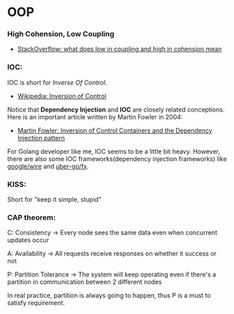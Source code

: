 # OOP

### High Cohension, Low Coupling
- [StackOverflow: what does low in coupling and high in cohension mean](https://stackoverflow.com/questions/14000762/what-does-low-in-coupling-and-high-in-cohesion-mean)

### IOC: 
IOC is short for *Inverse Of Control*.

- [Wikipedia: Inversion of Control](https://en.wikipedia.org/wiki/Inversion_of_control)

Notice that **Dependency Injection** and **IOC** are closely related conceptions. Here is an important article written by Martin Fowler in 2004:
- [Martin Fowler: Inversion of Control Containers and the Dependency Injection pattern](https://martinfowler.com/articles/injection.html) 

For Golang developer like me, IOC seems to be a little bit heavy. However, there are also some IOC frameworks(dependency injection frameworks) like [google/wire](https://github.com/google/wire) and [uber-go/fx](https://github.com/uber-go/fx).

### KISS:
Short for "keep it simple, stupid"

### CAP theorem:
C: Consistency -> Every node sees the same data even when concurrent updates occur

A: Availability -> All requests receive responses on whether it success or not

P: Partition Tolerance -> The system will keep operating even if there's a partition in communication between 2 different nodes


In real practice, partition is always going to happen, thus P is a must to satisfy requirement.
